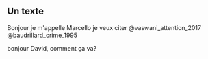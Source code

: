 ## Un texte

Bonjour je m'appelle Marcello je veux citer @vaswani_attention_2017 @baudrillard_crime_1995 

bonjour David, comment ça va? 